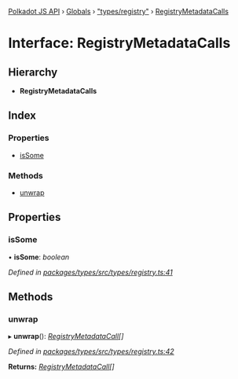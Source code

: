 [Polkadot JS API](../README.md) › [Globals](../globals.md) › ["types/registry"](../modules/_types_registry_.md) › [RegistryMetadataCalls](_types_registry_.registrymetadatacalls.md)

# Interface: RegistryMetadataCalls

## Hierarchy

* **RegistryMetadataCalls**

## Index

### Properties

* [isSome](_types_registry_.registrymetadatacalls.md#issome)

### Methods

* [unwrap](_types_registry_.registrymetadatacalls.md#unwrap)

## Properties

###  isSome

• **isSome**: *boolean*

*Defined in [packages/types/src/types/registry.ts:41](https://github.com/polkadot-js/api/blob/8aa1bd5bd0/packages/types/src/types/registry.ts#L41)*

## Methods

###  unwrap

▸ **unwrap**(): *[RegistryMetadataCall](_types_registry_.registrymetadatacall.md)[]*

*Defined in [packages/types/src/types/registry.ts:42](https://github.com/polkadot-js/api/blob/8aa1bd5bd0/packages/types/src/types/registry.ts#L42)*

**Returns:** *[RegistryMetadataCall](_types_registry_.registrymetadatacall.md)[]*
